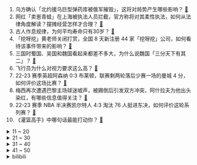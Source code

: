 1. 乌方确认「北约援乌巨型弹药库被俄军摧毁」，这将对局势产生哪些影响？ [:link:](https://www.zhihu.com/question/600928924)
2. 网红「卖崽青蛙」在上海被执法人员拦截，官方称将对其柔性执法，如何从法律角度解读？摆摊经营怎样才合理？ [:link:](https://www.zhihu.com/question/600915150)
3. 古人作息规律，为何平均寿命只有30岁？ [:link:](https://www.zhihu.com/question/589273002)
4. 「挖呀挖」黄老师关闭打赏，全国 8 天新注册 44 家「挖呀挖」公司，如何看待该事件带来的影响？ [:link:](https://www.zhihu.com/question/600968514)
5. 三国时蜀国、吴国和魏国看起来都差不多大，为什么说魏国「三分天下有其二」？ [:link:](https://www.zhihu.com/question/29506794)
6. 飞行员为什么对视力要求这么高？ [:link:](https://www.zhihu.com/question/430955967)
7. 22-23 赛季英超阿森纳 0:3 布莱顿，联赛剩两轮落后少赛一场的曼城 4 分，如何评价这场比赛？ [:link:](https://www.zhihu.com/question/600985240)
8. 梅西再次遭遇巴黎主场球迷嘘声，被踢倒后引发双方冲突，阿什拉夫为他出头染红，有哪些信息值得关注？ [:link:](https://www.zhihu.com/question/600886004)
9. 22-23 赛季 NBA 半决赛凯尔特人 4:3 淘汰 76 人挺进东决，如何评价这轮系列赛？ [:link:](https://www.zhihu.com/question/600999127)
10. 《灌篮高手》中哪句话最能打动你？ [:link:](https://www.zhihu.com/question/42186772)
<details>
<summary>11 ~ 20</summary>

11. 《漫长的季节》中，龚彪作为 97 年进厂的大学生，哪些原因导致他混的那么「惨」？ [:link:](https://www.zhihu.com/question/600240283)
12. 考研暑假一天只学七个小时，想考 985 但感觉不够，正常应该多少呀？ [:link:](https://www.zhihu.com/question/477621630)
13. 为什么理想导体介电常数无穷大? [:link:](https://www.zhihu.com/question/467323158)
14. 如果你在工作中受了委屈你会辞职吗？ [:link:](https://www.zhihu.com/question/599168736)
15. 俄符拉迪沃斯托克将成内贸货跨境中转口岸，吉林陆运距出海口大大缩短，将带来哪些影响？ [:link:](https://www.zhihu.com/question/600927005)
16. 南通支云回应老板范兵因朋友圈吐槽被罚「言论系事实而非妄议，足协处罚缺乏正当程序」，如何从规则角度解读？ [:link:](https://www.zhihu.com/question/600927048)
17. 特斯拉中国几乎召回了近几年卖出的所有车，这一行为会对未来特斯拉在中国的市场份额带来哪些影响？ [:link:](https://www.zhihu.com/question/600602117)
18. 为什么现在的孩子普遍都特别脆弱？ [:link:](https://www.zhihu.com/question/591144391)
19. 恒大汽车 2 元「甩卖」47 个地产项目，项目估值超 600 亿元，如何从商业角度解读？ [:link:](https://www.zhihu.com/question/600915917)
20. 山西吕梁发生重大刑案，已致 7 死 11 伤，嫌犯已被抓，具体情况如何？ [:link:](https://www.zhihu.com/question/600886694)
</details>
<details>
<summary>21 ~ 30</summary>

21. 2023 季中冠军赛 JDG 3:0 击败 BLG 晋级胜者组决赛，如何评价这场比赛？ [:link:](https://www.zhihu.com/question/600961583)
22. 为什么安卓手机内部设计没有苹果的精致？ [:link:](https://www.zhihu.com/question/599414437)
23. 如何评价《乘风 2023》一公舞台龚琳娜、美依礼芽演唱的《花海》？ [:link:](https://www.zhihu.com/question/600749908)
24. 如果当初给诸葛亮 1000 辆路虎，他北伐能否成功？ [:link:](https://www.zhihu.com/question/590181583)
25. 有人会用「社恐」形容自己，当前年轻人社交恐惧的具体表现是什么？是真正意义上的「社恐」吗？ [:link:](https://www.zhihu.com/question/600396457)
26. 共情能力低是人生阅历少造成的还是性格情商问题？ [:link:](https://www.zhihu.com/question/342417326)
27. 《魂断蓝桥》中拉玛的悲剧有可能避免吗？ [:link:](https://www.zhihu.com/question/40356192)
28. 年轻人开始「断亲」、不愿随份子钱，未来一些传统文化、习俗是否会消失？会有哪些影响？ [:link:](https://www.zhihu.com/question/600490439)
29. 为什么近期一提起《灌篮高手》主题曲，就是《直到世界尽头》，而不是《好想大声说爱你》？ [:link:](https://www.zhihu.com/question/596919301)
30. 海贼王里凯多爱好“自杀”的设定怎么后面不提了? [:link:](https://www.zhihu.com/question/597624370)
</details>
<details>
<summary>31 ~ 40</summary>

31. 哪位演员一出现就让你觉得这部剧肯定不会差？ [:link:](https://www.zhihu.com/question/600732021)
32. 考验下当代网友文笔，可以用「我见过花开」造句吗？ [:link:](https://www.zhihu.com/question/600405724)
33. 特斯拉召回超百万辆车，而源头直指单踏板模式，此前因该问题导致事故的车主是否有权申请理赔？ [:link:](https://www.zhihu.com/question/600812894)
34. 你的哪段旅行经历堪称「野性之旅」，是一种什么体验？ [:link:](https://www.zhihu.com/question/599400263)
35. 在那个没有修图的年代，妈妈很美是什么体验？ [:link:](https://www.zhihu.com/question/600573583)
36. 研究生毕业一门心思想考公，应该怎么规划？ [:link:](https://www.zhihu.com/question/597465077)
37. 汶川地震过去 15 年了，如今有哪些后续故事？面对灾害有哪些必备的实用知识？ [:link:](https://www.zhihu.com/question/600397295)
38. 2022-23 赛季 NBA 西部决赛，湖人 VS 掘金，双方各自的优劣势在哪？ [:link:](https://www.zhihu.com/question/600749100)
39. 怎么和领导交流，怎么和领导处好关系? [:link:](https://www.zhihu.com/question/327077345)
40. 北方今年首轮高温来袭，京津冀鲁组团冲击 35℃，这轮高温会持续多久？该如何应对？ [:link:](https://www.zhihu.com/question/600898233)
</details>
<details>
<summary>41 ~ 50</summary>

41. 22-23 赛季英超曼联 2:0 狼队，安东尼助攻马夏尔破门加纳乔替补建功，如何评价这场比赛？ [:link:](https://www.zhihu.com/question/600822738)
42. 《漫长的季节》秦昊减肥食谱火了，医生建议「别轻易尝试」，这个食谱靠谱吗？有没有更安全的减肥饮食法？ [:link:](https://www.zhihu.com/question/599596690)
43. 如何评价《一人之下》漫画 623（665）话？ [:link:](https://www.zhihu.com/question/600483964)
44. 如何评价小松菜奈、坂口健太郎主演的电影《余生那些年》？ [:link:](https://www.zhihu.com/question/600588294)
45. 大象天敌不多，为什么耳朵进化的那么大？ [:link:](https://www.zhihu.com/question/600383550)
46. 人类为什么没有进化出海洋和天空种族？ [:link:](https://www.zhihu.com/question/600653964)
47. 22-23 赛季意甲AC米兰客场 0:2 爆冷输给斯佩齐亚，距离前四名差 4 分，如何评价这场比赛？ [:link:](https://www.zhihu.com/question/600849948)
48. 学医真的有像网上说的那么累吗？ [:link:](https://www.zhihu.com/question/598624355)
49. 22-23 赛季英超埃弗顿 0:3 曼城，京多安两射一传哈兰德建功，如何评价这场比赛？ [:link:](https://www.zhihu.com/question/600954739)
50. 如何评价2023年全国中学生生物联赛？ [:link:](https://www.zhihu.com/question/600591169)
</details><details>
<summary>bilibili</summary>

</details>